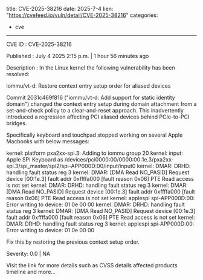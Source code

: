  
title: CVE-2025-38216
date: 2025-7-4
lien: "https://cvefeed.io/vuln/detail/CVE-2025-38216"
categories:
  - cve
---

CVE ID : CVE-2025-38216

Published :  July 4
2025
2:15 p.m. | 1 hour
56 minutes ago

Description : In the Linux kernel
the following vulnerability has been resolved:

iommu/vt-d: Restore context entry setup order for aliased devices

Commit 2031c469f816 ("iommu/vt-d: Add support for static identity domain")
changed the context entry setup during domain attachment from a
set-and-check policy to a clear-and-reset approach. This inadvertently
introduced a regression affecting PCI aliased devices behind PCIe-to-PCI
bridges.

Specifically
keyboard and touchpad stopped working on several Apple
Macbooks with below messages:

 kernel: platform pxa2xx-spi.3: Adding to iommu group 20
 kernel: input: Apple SPI Keyboard as
 /devices/pci0000:00/0000:00:1e.3/pxa2xx-spi.3/spi_master/spi2/spi-APP000D:00/input/input0
 kernel: DMAR: DRHD: handling fault status reg 3
 kernel: DMAR: [DMA Read NO_PASID] Request device [00:1e.3] fault addr
 0xffffa000 [fault reason 0x06] PTE Read access is not set
 kernel: DMAR: DRHD: handling fault status reg 3
 kernel: DMAR: [DMA Read NO_PASID] Request device [00:1e.3] fault addr
 0xffffa000 [fault reason 0x06] PTE Read access is not set
 kernel: applespi spi-APP000D:00: Error writing to device: 01 0e 00 00
 kernel: DMAR: DRHD: handling fault status reg 3
 kernel: DMAR: [DMA Read NO_PASID] Request device [00:1e.3] fault addr
 0xffffa000 [fault reason 0x06] PTE Read access is not set
 kernel: DMAR: DRHD: handling fault status reg 3
 kernel: applespi spi-APP000D:00: Error writing to device: 01 0e 00 00

Fix this by restoring the previous context setup order.

Severity: 0.0 | NA

Visit the link for more details
such as CVSS details
affected products
timeline
and more...
